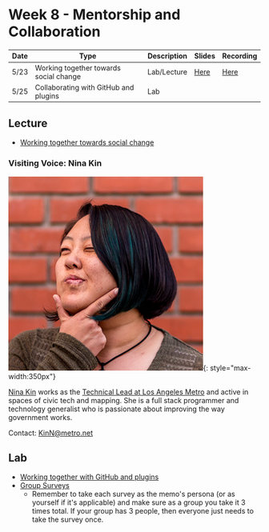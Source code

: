 # Week 8 - Mentorship and Collaboration

Date|Type|Description|Slides|Recording|
|---|----|-----------|------|---------|
|5/23|Working together towards social change|Lab/Lecture|[Here](../materials/AA191_S_W8_Lecture_8.pdf)|[Here](https://ucla.zoom.us/rec/share/JlBcOaKRqpUOdLFl9xXw-Pz0nuT1DO2qJUGzJZ6tuLcLgoMXm63mj_LuK_ewqXJv.DTJA000eK5HgwsGi)|
|5/25|Collaborating with GitHub and plugins|Lab|||

## Lecture

- [Working together towards social change](../materials/AA191_S_W8_Lecture_8.pdf)


### Visiting Voice: Nina Kin

![./media/ninakin.png](../media/ninakin.png){: style="max-width:350px"}

[Nina Kin](http://www.ninakin.com/) works as the [Technical Lead at Los Angeles Metro](https://developer.metro.net/api/) and active in spaces of civic tech and mapping. She is a full stack programmer and technology generalist who is passionate about improving the way government works.

Contact: [KinN@metro.net](mailto:KinN@metro.net)

## Lab

- [Working together with GitHub and plugins](../labs/week8/index.md)
- [Group Surveys](https://docs.google.com/spreadsheets/d/1ZAr9Hd9fmtevEGRadA_a4xl-AoXM8eZJ3VQFygXnT5o/edit#gid=1286602102)
  - Remember to take each survey as the memo's persona (or as yourself if it's applicable) and make sure as a group you take it 3 times total. If your group has 3 people, then everyone just needs to take the survey once.
